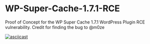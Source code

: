 # WP-Super-Cache-1.7.1-RCE
Proof of Concept for the WP Super Cache 1.7.1 WordPress Plugin RCE vulnerability. Credit for finding the bug to @m0ze

[![asciicast](https://asciinema.org/a/427533.svg)](https://asciinema.org/a/427533?autoplay=1)
